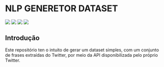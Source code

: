 # NLP GENERETOR DATASET

![](https://img.shields.io/badge/Python-3.8.5-green)
![](https://img.shields.io/badge/Tweepy-3.9.0-orange)
![](https://img.shields.io/badge/NLTK-3.5-red)
![](https://img.shields.io/badge/Unidecode-1.1.1-yellow)

## Introdução
Este repositório ten o intuito de gerar um dataset simples, com um conjunto de frases extraídas do Twitter, por meio da API disponibilizada pelo próprio Twitter.
